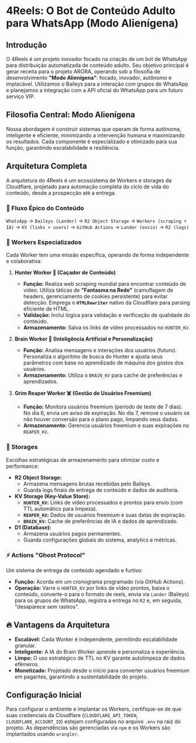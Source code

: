 # 4Reels: O Bot de Conteúdo Adulto para WhatsApp (Modo Alienígena)

## Introdução

O 4Reels é um projeto inovador focado na criação de um bot de WhatsApp para distribuição automatizada de conteúdo adulto. Seu objetivo principal é gerar receita para o projeto ARORA, operando sob a filosofia de desenvolvimento **"Modo Alienígena"**: focado, inovador, autônomo e implacável. Utilizamos o Baileys para a interação com grupos de WhatsApp e planejamos a integração com a API oficial do WhatsApp para um futuro serviço VIP.

## Filosofia Central: Modo Alienígena

Nossa abordagem é construir sistemas que operam de forma autônoma, inteligente e eficiente, minimizando a intervenção humana e maximizando os resultados. Cada componente é especializado e otimizado para sua função, garantindo escalabilidade e resiliência.

## Arquitetura Completa

A arquitetura do 4Reels é um ecossistema de Workers e storages da Cloudflare, projetado para automação completa do ciclo de vida do conteúdo, desde a prospecção até a entrega.

### 🔄 Fluxo Épico do Conteúdo

`WhatsApp` → `Baileys (Lander)` → `R2 Object Storage` → `Workers (scraping + IA)` → `KV (links + users)` → `GitHub Actions` → `Lander (envio)` → `R2 (logs)`

### 🤖 Workers Especializados

Cada Worker tem uma missão específica, operando de forma independente e colaborativa:

1.  **Hunter Worker 🎯 (Caçador de Conteúdo)**
    *   **Função:** Realiza web scraping mundial para encontrar conteúdo de vídeo. Utiliza táticas de **"Fantasma na Rede"** (camuflagem de headers, gerenciamento de cookies persistente) para evitar detecção. Emprega o **`HTMLRewriter`** nativo da Cloudflare para parsing eficiente de HTML.
    *   **Validação:** Inclui lógica para validação e verificação de qualidade do conteúdo.
    *   **Armazenamento:** Salva os links de vídeo processados no `HUNTER_KV`.

2.  **Brain Worker 🧠 (Inteligência Artificial e Personalização)**
    *   **Função:** Analisa mensagens e interações dos usuários (futuro). Personaliza o algoritmo de busca do Hunter e ajusta seus parâmetros com base no aprendizado de máquina dos gostos dos usuários.
    *   **Armazenamento:** Utiliza o `BRAIN_KV` para cache de preferências e aprendizados.

3.  **Grim Reaper Worker ☠️ (Gestão de Usuários Freemium)**
    *   **Função:** Monitora usuários freemium (período de teste de 7 dias). No dia 6, envia um aviso de expiração. No dia 7, remove o usuário se não houver conversão para o plano pago, limpando seus dados.
    *   **Armazenamento:** Gerencia usuários freemium e suas expirações no `REAPER_KV`.

### 💾 Storages

Escolhas estratégicas de armazenamento para otimizar custo e performance:

*   **R2 Object Storage:**
    *   Armazena mensagens brutas recebidas pelo Baileys.
    *   Guarda logs finais de entrega de conteúdo e dados de auditoria.
*   **KV Storage (Key-Value Store):**
    *   **`HUNTER_KV`:** Links de vídeo processados e prontos para envio (com TTL automático para limpeza).
    *   **`REAPER_KV`:** Dados de usuários freemium e suas datas de expiração.
    *   **`BRAIN_KV`:** Cache de preferências de IA e dados de aprendizado.
*   **D1 (Database):**
    *   Armazena usuários pagos permanentes.
    *   Guarda configurações globais do sistema, analytics e métricas.

### ⚡ Actions "Ghost Protocol"

Um sistema de entrega de conteúdo agendado e furtivo:

*   **Função:** Acorda em um cronograma programado (via GitHub Actions).
*   **Operação:** Varre o `HUNTER_KV` por links de vídeo prontos, baixa o conteúdo, converte-o para o formato de reels, envia via `Lander` (Baileys) para os grupos de WhatsApp, registra a entrega no `R2` e, em seguida, "desaparece sem rastros".

## 🔥 Vantagens da Arquitetura

*   **Escalável:** Cada Worker é independente, permitindo escalabilidade granular.
*   **Inteligente:** A IA do Brain Worker aprende e personaliza a experiência.
*   **Limpo:** O uso estratégico de TTL no KV garante autolimpeza de dados efêmeros.
*   **Monetizado:** Projetado desde o início para converter usuários freemium em pagantes, garantindo a sustentabilidade do projeto.

## Configuração Inicial

Para configurar o ambiente e implantar os Workers, certifique-se de que suas credenciais da Cloudflare (`CLOUDFLARE_API_TOKEN`, `CLOUDFLARE_ACCOUNT_ID`) estejam configuradas no arquivo `.env` na raiz do projeto. As dependências são gerenciadas via `npm` e os Workers são implantados usando `wrangler`.
